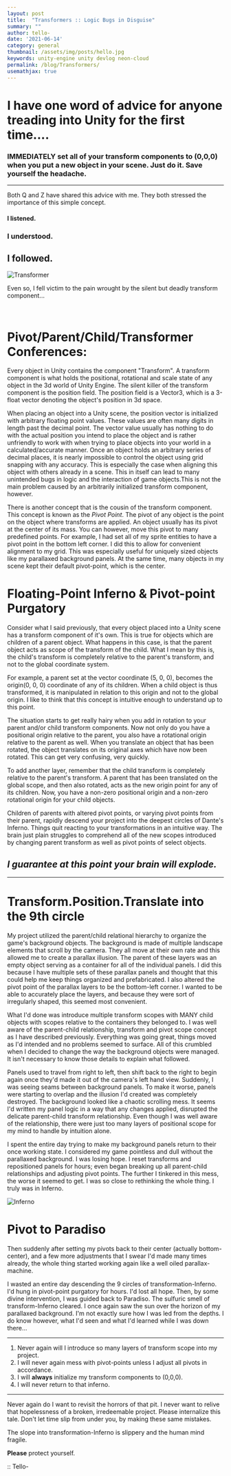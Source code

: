 ```yaml
---
layout: post
title:  "Transformers :: Logic Bugs in Disguise"
summary: ""
author: tello-
date: '2021-06-14'
category: general
thumbnail: /assets/img/posts/hello.jpg
keywords: unity-engine unity devlog neon-cloud
permalink: /blog/Transformers/
usemathjax: true
---
```


# I have one word of advice for anyone treading into Unity for the first time....

### **IMMEDIATELY** set all of your transform components to (0,0,0) when you put a new object in your scene. Just do it. Save yourself the headache.

---

Both Q and Z have shared this advice with me. They both stressed the importance of this simple concept. 

#### I listened. 

### I understood. 

## I followed. 

![Transformer](../assets/img/posts/Transformers.gif)

Even so, I fell victim to the pain wrought by the silent but deadly transform component...

<br>


# Pivot/Parent/Child/Transformer Conferences:

Every object in Unity contains the component "Transform". A transform component is what holds the positional, rotational and scale state of any object in the 3d world of Unity Engine. The silent killer of the transform component is the position field. The position field is a Vector3, which is a 3-float vector denoting the object's position in 3d space.

When placing an object into a Unity scene, the position vector is initialized with arbitrary floating point values. These values are often many digits in length past the decimal point. The vector value usually has nothing to do with the actual position you intend to place the object and is rather unfriendly to work with when trying to place objects into your world in a calculated/accurate manner. Once an object holds an arbitrary series of decimal places, it is nearly impossible to control the object using grid snapping with any accuracy. This is especially the case when aligning this object with others already in a scene. This in itself can lead to many unintended bugs in logic and the interaction of game objects.This is not the main problem caused by an arbitrarily initialized transform component, however.


There is another concept that is the cousin of the transform component. This concept is known as the *Pivot Point*. The pivot of any object is the point on the object where transforms are applied. An object usually has its pivot at the center of its mass. You can however, move this pivot to many predefined points. For example, I had set all of my sprite entities to have a pivot point in the bottom left corner. I did this to allow for convenient alignment to my grid. This was especially useful for uniquely sized objects like my parallaxed background panels. At the same time, many objects in my scene kept their default pivot-point, which is the center. 




# Floating-Point Inferno & Pivot-point Purgatory

Consider what I said previously, that every object placed into a Unity scene has a transform component of it's own. This is true for objects which are children of a parent object. What happens in this case, is that the parent object acts as scope of the transform of the child. What I mean by this is, the child's transform is completely relative to the parent's transform, and not to the global coordinate system.

For example, a parent set at the vector coordinate (5, 0, 0), becomes the origin(0, 0, 0) coordinate of any of its children. When a child object is thus transformed, it is manipulated in relation to this origin and not to the global origin. I like to think that this concept is intuitive enough to understand up to this point.

The situation starts to get really hairy when you add in rotation to your parent and/or child transform components. Now not only do you have a positional origin relative to the parent, you also have a rotational origin relative to the parent as well. When you translate an object that has been rotated, the object translates on its original axes which have now been rotated. This can get very confusing, very quickly.

To add another layer, remember that the child transform is completely relative to the parent's transform. A parent that has been translated on the global scope, and then also rotated, acts as the new origin point for any of its children. Now, you have a non-zero positional origin and a non-zero rotational origin for your child objects.

Children of parents with altered pivot points, or varying pivot points from their parent, rapidly descend your project into the deepest circles of Dante's Inferno. Things quit reacting to your transformations in an intuitive way. The brain just plain struggles to comprehend all of the new scopes introduced by changing parent transform as well as pivot points of select objects.



## *I guarantee at this point your brain will explode.*

---

# Transform.Position.Translate into the 9th circle

My project utilized the parent/child relational hierarchy to organize the game's background objects. The background is made of multiple landscape elements that scroll by the camera. They all move at their own rate and this allowed me to create a parallax illusion. The parent of these layers was an empty object serving as a container for all of the individual panels. I did this because I have multiple sets of these parallax panels and thought that this could help me keep things organized and prefabricated. I also altered the pivot point of the parallax layers to be the bottom-left corner. I wanted to be able to accurately place the layers, and because they were sort of irregularly shaped, this seemed most convenient.

What I'd done was introduce multiple transform scopes with MANY child objects with scopes relative to the containers they belonged to. I was well aware of the parent-child relationship, transform and pivot scope concept as I have described previously. Everything was going great, things moved as I'd intended and no problems seemed to surface. All of this crumbled when I decided to change the way the background objects were managed. It isn't necessary to know those details to explain what followed.

Panels used to travel from right to left, then shift back to the right to begin again once they'd made it out of the camera's left hand view. Suddenly, I was seeing seams between background panels. To make it worse, panels were starting to overlap and the illusion I'd created was completely destroyed. The background looked like a chaotic scrolling mess. It seems I'd written my panel logic in a way that any changes applied, disrupted the delicate parent-child transform relationship. Even though I was well aware of the relationship, there were just too many layers of positional scope for my mind to handle by intuition alone. 

I spent the entire day trying to make my background panels return to their once working state. I considered my game pointless and dull without the parallaxed background. I was losing hope. I reset transforms and repositioned panels for hours; even began breaking up all parent-child relationships and adjusting pivot points. The further I tinkered in this mess, the worse it seemed to get. I was so close to rethinking the whole thing. I truly was in Inferno.

 ![Inferno](../assets/img/posts/dante.jpg)

# Pivot to Paradiso

Then suddenly after setting my pivots back to their center (actually bottom-center), and a few more adjustments that I swear I'd made many times already, the whole thing started working again like a well oiled parallax-machine.

I wasted an entire day descending the 9 circles of transformation-Inferno. I'd hung in pivot-point purgatory for hours. I'd lost all hope. Then, by some divine intervention, I was guided back to Paradiso. The sulfuric smell of transform-Inferno cleared. I once again saw the sun over the horizon of my parallaxed background. I'm not exactly sure how I was led from the depths. I do know however, what I'd seen and what I'd learned while I was down there...

--- 
1. Never again will I introduce so many layers of transform scope into my project. 
2. I will never again mess with pivot-points unless I adjust all pivots in accordance.
3. I will **always** initialize my transform components to (0,0,0).
4. I will never return to that inferno.

---

Never again do I want to revisit the horrors of that pit. I never want to relive that hopelessness of a broken, irredeemable project. Please internalize this tale. Don't let time slip from under you, by making these same mistakes. 

The slope into transformation-Inferno is slippery and the human mind fragile. 

**Please** protect yourself.

:: Tello-



